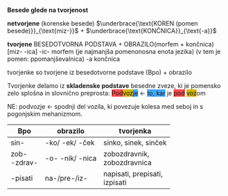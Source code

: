 **Besede glede na tvorjenost**

**netvorjene** (korenske besede)
$\underbrace{\text{KOREN (pomen besede)}}_{\text{miz-}}$ + $\underbrace{\text{KONČNICA}}_{\text{-a}}$

**tvorjene** 
BESEDOTVORNA PODSTAVA + OBRAZILO(morfem + končnica)
\[miz- -ica]
-ic- morfem (je najmanjša pomenonosna enota jezika) (v tem je pomen: ppomanjševalnica)
-a končnica

tvorjenke so tvorjene iz besedotvorne podstave (Bpo) + obrazilo

Tvorjenke delamo iz **skladenske podstave** besedne zveze, ki je pomensko zelo splošna in slovnično preprosta:
<span style="background:#ff4d4f">Pod</span><span style="background:#d4b106">voz</span><span style="background:#40a9ff">je</span> <- <span style="background:#40a9ff">to, kar</span> je <span style="background:#ff4d4f">pod</span> <span style="background:#d4b106">voz</span>om

NE: podvozje <- spodnji del vozila, ki povezuje kolesa med seboj in s pogonjskim mehanizmom.

| Bpo             | obrazilo        | tvorjenka                        |
| --------------- | --------------- | -------------------------------- |
| sin-            | -ko/ -ek/ -ček  | sinko, sinek, sinček             |
| zob-<br>-zdrav- | -o- -nik/ -nica | zobozdravnik,<br>zobozdravnica   |
| -pisati         | na-/pre-/iz-    | napisati, prepisati,<br>izpisati |
